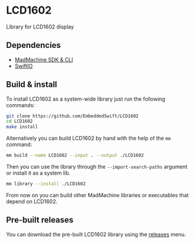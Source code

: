 # LCD1602

Library for LCD1602 display

## Dependencies

- [MadMachine SDK & CLI](https://github.com/EmbeddedSwift/MadMachine)
- [SwiftIO](https://github.com/EmbeddedSwift/SwiftIO)

## Build & install

To install LCD1602 as a system-wide library just run the following commands:

```sh
git clone https://github.com/EmbeddedSwift/LCD1602
cd LCD1602
make install
```

Alternatively you can build LCD1602 by hand with the help of the `mm` command:

```sh
mm build --name LCD1602 --input . --output ./LCD1602
```

Then you can use the library through the `--import-search-paths` argument or install it as a system lib.

```sh
mm library --install ./LCD1602
```

From now on you can build other MadMachine libraries or executables that depend on LCD1602.


## Pre-built releases

You can download the pre-built LCD1602 library using the [releases](https://github.com/EmbeddedSwift/LCD1602/releases) menu.

